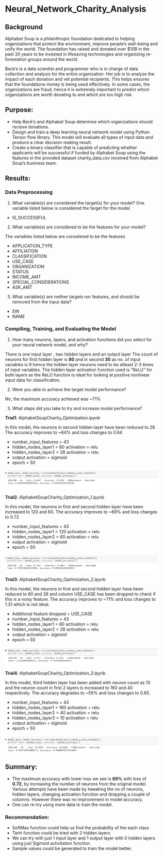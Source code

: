 # Neural_Network_Charity_Analysis

## Background
Alphabet Soup is a philanthropic foundation dedicated to helping organizations that protect the environment, improve people’s well-being and unify the world. The foundation has raised and donated over $10B in the past 20 years to be invested in lifesaving technologies and organizing re-forestation groups around the world. 

Beck’s is a data scientist and programmer who is in charge of data collection and analysis for the entire organization. Her job is to analyze the impact of each donation and vet potential recipients. This helps ensures that the foundations money is being used effectively.
In some cases, the organizations are fraud, hence it is extremely important to predict which organizations are worth donating to and which are too high risk.

## Purpose:
- Help Beck’s and Alphabet Soup determine which organizations should receive donations.
- Design and train a deep learning neural network model using Python Tensor flow library. This model will evaluate all types of input data and produce a clear decision-making result.
- Create a binary classifier that is capable of predicting whether applicants will be successful if funded by Alphabet Soup using the features in the provided dataset charity_data.csv received from Alphabet Soup’s business team.

##  Results:

### Data Preprocessing
1. What variable(s) are considered the target(s) for your model?
    One variable listed below is considered the target for the model
  - IS_SUCCESSFUL
   
2. What variable(s) are considered to be the features for your model?
  
  The variables listed below are considered to be the features

  - APPLICATION_TYPE          
  - AFFILIATION                 
  - CLASSIFICATION            
  - USE_CASE                    
  - ORGANIZATION                
  - STATUS                       
  - INCOME_AMT                   
  - SPECIAL_CONSIDERATIONS       
  - ASK_AMT                   

3. What variable(s) are neither targets nor features, and should be removed from the input data?
  - EIN
  - NAME
  
  
### Compiling, Training, and Evaluating the Model
1. How many neurons, layers, and activation functions did you select for your neural network model, and why?

There is one input layer , two hidden layers and an output layer
The count of neurons for first hidden layer is **80** and in second **30** as no. of input variables is 9 hence the hidden layer neurons need to be atleast 2-3 times of input variables. The hidden layer activation function used is "ReLU" for both layers as the ReLU function is ideal for looking at positive nonlinear input data for classification. 

2. Were you able to achieve the target model performance?

  No, the maximum accuracy achieved was ~71%

3. What steps did you take to try and increase model performance?

**Trial1**: AlphabetSoupCharity_Optimization.ipynb

In this model, the neurons in second hidden layer have been reduced to 28. The accuracy improves to ~64% and loss changes to 0.64
-  number_input_features = 43
-  hidden_nodes_layer1 = 80 activation = relu
-  hidden_nodes_layer2 = 28 activation = relu
-  output activation = sigmoid
-  epoch = 50

![](https://github.com/Sheetaltkr/Neural_Network_Charity_Analysis/blob/main/Resources/images/1.png)


**Trial2**: AlphabetSoupCharity_Optimization_1.ipynb

In this model, the neurons in first and second hidden layer have been increased to 120 and 60. The accuracy improves to ~69% and loss changes to 0.72
-  number_input_features = 43
-  hidden_nodes_layer1 = 120 activation = relu
-  hidden_nodes_layer2 = 60 activation = relu
-  output activation = sigmoid
-  epoch = 50

![](https://github.com/Sheetaltkr/Neural_Network_Charity_Analysis/blob/main/Resources/images/1_1.png)

**Trial3**: AlphabetSoupCharity_Optimization_2.ipynb

In this model, the neurons in first and second hidden layer have been reduced to 80 and 28 and column USE_CASE has been dropped to check if this is a noisy feature. The accuracy improves to ~71% and loss changes to 1.31 which is not ideal. 
-  Additional feature dropped = USE_CASE
-  number_input_features = 43
-  hidden_nodes_layer1 = 80 activation = relu
-  hidden_nodes_layer2 = 28 activation = relu
-  output activation = sigmoid
-  epoch = 50

![](https://github.com/Sheetaltkr/Neural_Network_Charity_Analysis/blob/main/Resources/images/2.png)

**Trial4**: AlphabetSoupCharity_Optimization_3.ipynb

In this model, third hidden layer has been added with neuron count as 10 and the neuron count in first 2 layers is increased to 160 and 40 respectively. The accuracy degrades to ~59% and loss changes to 0.65. 

-  number_input_features = 43
-  hidden_nodes_layer1 = 160 activation = relu
-  hidden_nodes_layer2 = 40 activation = relu
-  hidden_nodes_layer3 = 10 activation = relu
-  output activation = sigmoid
-  epoch = 50

![](https://github.com/Sheetaltkr/Neural_Network_Charity_Analysis/blob/main/Resources/images/3.png)

## Summary:
-  The maximum accuracy with lower loss we see is **69%** with loss of **0.72**, by increasing the number of neurons from the original model. Various attempts have been made by tweaking the no of neurons, hidden layers, changing activation function and dropping a couple of columns. However there was no improvement in model accuracy.
-  One can re-try using more data to train the model.

### Recommendation:
- SoftMax function could help us find the probability of the each class
- Tanh function could be tried with 2 hidden layers 
- We can try with just 1 input layer and 1 output layer with 0 hidden layers using just Sigmoid activitation function. 
- Sample values could be generated to train the model better.

